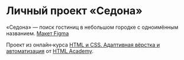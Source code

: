# Личный проект «Седона» 

«Седона» — поиск гостиниц в небольшом городке с одноимённым названием. [Макет Figma](https://www.figma.com/file/RojmwI5KOiUO0HwLibpb6E)

Проект из онлайн‑курса [HTML и CSS. Адаптивная вёрстка и автоматизация](https://htmlacademy.ru/intensive/adaptive) от [HTML Academy](https://htmlacademy.ru).
